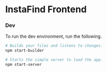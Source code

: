 # InstaFind Frontend

### Dev

To run the dev environment, run the following.

```bash
# Builds your files and listens to changes.
npm start-builder

# Starts the simple server to load the app.
npm start-server
```
